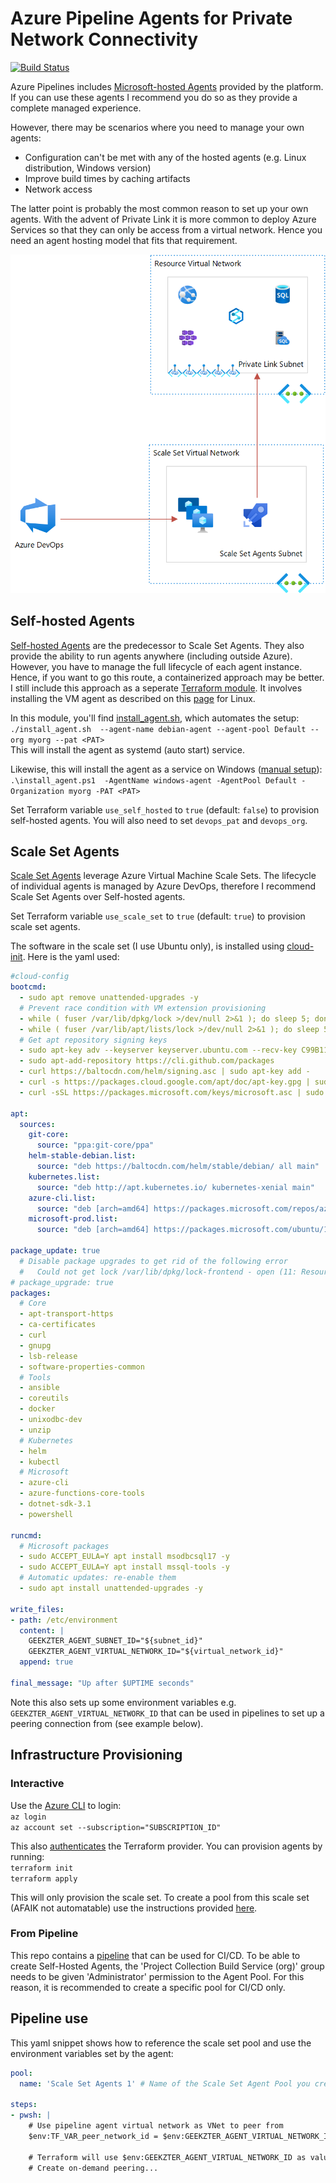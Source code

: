 # Azure Pipeline Agents for Private Network Connectivity

[![Build Status](https://dev.azure.com/ericvan/VDC/_apis/build/status/azure-pipeline-agents-ci?branchName=master)](https://dev.azure.com/ericvan/VDC/_build/latest?definitionId=88&branchName=master)

Azure Pipelines includes [Microsoft-hosted Agents](https://docs.microsoft.com/en-us/azure/devops/pipelines/agents/hosted?view=azure-devops&tabs=yaml) provided by the platform. If you can use these agents I recommend you do so as they provide a complete managed experience.

However, there may be scenarios where you need to manage your own agents:
- Configuration can't be met with any of the hosted agents (e.g. Linux distribution, Windows version)
- Improve build times by caching artifacts
- Network access

The latter point is probably the most common reason to set up your own agents. With the advent of Private Link it is more common to deploy Azure Services so that they can only be access from a virtual network. Hence you need an agent hosting model that fits that requirement. 

<p align="center">
<img src="visuals/diagram.png" width="640">
</p>

## Self-hosted Agents
[Self-hosted Agents](https://docs.microsoft.com/en-us/azure/devops/pipelines/agents/v2-linux?view=azure-devops) are the predecessor to Scale Set Agents. They also provide the ability to run agents anywhere (including outside Azure). However, you have to manage the full lifecycle of each agent instance. Hence, if you want to go this route, a containerized approach may be better. I still include this approach as a seperate [Terraform module](terraform/modules/self-hosted-agents). It involves installing the VM agent as described on this [page](https://docs.microsoft.com/en-us/azure/devops/pipelines/agents/v2-linux) for Linux. 

In this module, you'll find [install_agent.sh](./scripts/agent/install_agent.sh), which automates the setup:  
`./install_agent.sh  --agent-name debian-agent --agent-pool Default --org myorg --pat <PAT>`  
This will install the agent as systemd (auto start) service.

Likewise, this will install the agent as a service on Windows ([manual setup](https://docs.microsoft.com/en-us/azure/devops/pipelines/agents/v2-windows)):  
`.\install_agent.ps1  -AgentName windows-agent -AgentPool Default -Organization myorg -PAT <PAT>`

Set Terraform variable `use_self_hosted` to `true` (default: `false`) to provision self-hosted agents. You will also need to set `devops_pat` and `devops_org`.

## Scale Set Agents
[Scale Set Agents](https://docs.microsoft.com/en-us/azure/devops/pipelines/agents/scale-set-agents?view=azure-devops) leverage Azure Virtual Machine Scale Sets. The lifecycle of individual agents is managed by Azure DevOps, therefore I recommend Scale Set Agents over Self-hosted agents. 

Set Terraform variable `use_scale_set` to `true` (default: `true`) to provision scale set agents. 

The software in the scale set (I use Ubuntu only), is installed using [cloud-init](https://cloudinit.readthedocs.io/en/latest/). Here is the yaml used:
```yaml
#cloud-config
bootcmd:
  - sudo apt remove unattended-upgrades -y
  # Prevent race condition with VM extension provisioning
  - while ( fuser /var/lib/dpkg/lock >/dev/null 2>&1 ); do sleep 5; done;
  - while ( fuser /var/lib/apt/lists/lock >/dev/null 2>&1 ); do sleep 5; done;
  # Get apt repository signing keys
  - sudo apt-key adv --keyserver keyserver.ubuntu.com --recv-key C99B11DEB97541F0    # GitHub
  - sudo apt-add-repository https://cli.github.com/packages
  - curl https://baltocdn.com/helm/signing.asc | sudo apt-key add -                  # Helm
  - curl -s https://packages.cloud.google.com/apt/doc/apt-key.gpg | sudo apt-key add # Kubernetes
  - curl -sSL https://packages.microsoft.com/keys/microsoft.asc | sudo apt-key add - # Microsoft

apt:
  sources:
    git-core:
      source: "ppa:git-core/ppa"
    helm-stable-debian.list:
      source: "deb https://baltocdn.com/helm/stable/debian/ all main"
    kubernetes.list:
      source: "deb http://apt.kubernetes.io/ kubernetes-xenial main"
    azure-cli.list:
      source: "deb [arch=amd64] https://packages.microsoft.com/repos/azure-cli/ bionic main"
    microsoft-prod.list:
      source: "deb [arch=amd64] https://packages.microsoft.com/ubuntu/18.04/prod bionic main"

package_update: true
  # Disable package upgrades to get rid of the following error
  #   Could not get lock /var/lib/dpkg/lock-frontend - open (11: Resource temporarily unavailable)
# package_upgrade: true
packages:
  # Core
  - apt-transport-https
  - ca-certificates
  - curl
  - gnupg
  - lsb-release
  - software-properties-common
  # Tools
  - ansible
  - coreutils
  - docker
  - unixodbc-dev
  - unzip
  # Kubernetes
  - helm
  - kubectl
  # Microsoft
  - azure-cli
  - azure-functions-core-tools
  - dotnet-sdk-3.1
  - powershell

runcmd:
  # Microsoft packages
  - sudo ACCEPT_EULA=Y apt install msodbcsql17 -y
  - sudo ACCEPT_EULA=Y apt install mssql-tools -y
  # Automatic updates: re-enable them
  - sudo apt install unattended-upgrades -y

write_files:
- path: /etc/environment
  content: |
    GEEKZTER_AGENT_SUBNET_ID="${subnet_id}"
    GEEKZTER_AGENT_VIRTUAL_NETWORK_ID="${virtual_network_id}"
  append: true

final_message: "Up after $UPTIME seconds"
```

Note this also sets up some environment variables e.g. `GEEKZTER_AGENT_VIRTUAL_NETWORK_ID` that can be used in pipelines to set up a peering connection from (see example below).
## Infrastructure Provisioning
### Interactive
Use the [Azure CLI](https://docs.microsoft.com/en-us/cli/azure/install-azure-cli?view=azure-cli-latest) to login:  
`az login`  
`az account set --subscription="SUBSCRIPTION_ID"`

This also [authenticates](https://www.terraform.io/docs/providers/azurerm/guides/azure_cli.html) the Terraform provider.
You can provision agents by running:  
`terraform init`  
`terraform apply`

This will only provision the scale set. To create a pool from this scale set (AFAIK not automatable) use the instructions provided [here](https://docs.microsoft.com/en-us/azure/devops/pipelines/agents/scale-set-agents?view=azure-devops#create-the-scale-set-agent-pool).
### From Pipeline
This repo contains a [pipeline](pipelines/azure-pipeline-agents-ci.yml) that can be used for CI/CD. To be able to create Self-Hosted Agents, the 'Project Collection Build Service (org)' group needs to be given 'Administrator' permission to the Agent Pool. For this reason, it is recommended to create a specific pool for CI/CD only.

## Pipeline use
This yaml snippet shows how to reference the scale set pool and use the environment variables set by the agent:

```yaml
pool:
  name: 'Scale Set Agents 1' # Name of the Scale Set Agent Pool you created

steps:
- pwsh: |
    # Use pipeline agent virtual network as VNet to peer from
    $env:TF_VAR_peer_network_id = $env:GEEKZTER_AGENT_VIRTUAL_NETWORK_ID

    # Terraform will use $env:GEEKZTER_AGENT_VIRTUAL_NETWORK_ID as value for input variable 'peer_network_id' 
    # Create on-demand peering...
```
